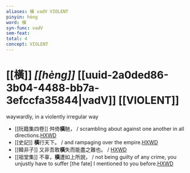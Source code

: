 ```yaml
---
aliases: 橫 vadV VIOLENT
pinyin: hèng
word: 橫
syn-func: vadV
sem-feat: 
total: 4
concept: VIOLENT 
---
```

# [[橫]] *[[hèng]]*  [[uuid-2a0ded86-3b04-4488-bb7a-3efccfa35844|vadV]] [[VIOLENT]]
waywardly, in a violently irregular way
 - [[阮籍集四卷]] 舛倚**橫**馳， / scrambling about against one another in all directions.[HXWD](https://hxwd.org/textview.html?location=CH2b1558_CHANT_003-39a.31)
 - [[史記]] **橫**行天下。 / and rampaging over the empire.[HXWD](https://hxwd.org/textview.html?location=KR2a0001_tls_006-320a.11)
 - [[韓非子]] 又非吾敢**橫**失而能盡之難也。 / [HXWD](https://hxwd.org/textview.html?location=KR3c0005_tls_012-1a.6)
 - [[祖堂集]] 不辜，**橫**遭如上所說， / not being guilty of any crime, you unjustly have to suffer [the fate] I mentioned to you before.[HXWD](https://hxwd.org/textview.html?location=KR6q0002_Yan_001-1015a.2)